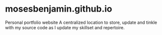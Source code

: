# mosesbenjamin.github.io
Personal portfolio website
A centralized location to store, update and tinkle with my source code as I update my skillset and repertoire.
